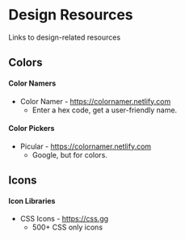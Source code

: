 # Design Resources
Links to design-related resources

## Colors

#### Color Namers
- Color Namer - https://colornamer.netlify.com
   - Enter a hex code, get a user-friendly name.

#### Color Pickers
- Picular  - https://colornamer.netlify.com
   - Google, but for colors.
   
## Icons

#### Icon Libraries
- CSS Icons - https://css.gg
   - 500+ CSS only icons
